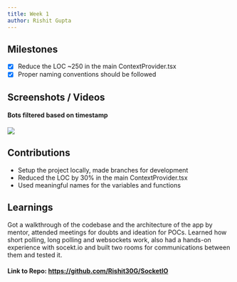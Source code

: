 ```yaml
---
title: Week 1
author: Rishit Gupta   
---
```


## Milestones
- [x] Reduce the LOC ~250 in the main ContextProvider.tsx
- [x] Proper naming conventions should be followed

## Screenshots / Videos 
#### Bots filtered based on timestamp
![](https://i.postimg.cc/2ynGQnsx/Screenshot-2023-07-14-222550.png)

## Contributions
-  Setup the project locally, made branches for development 
-  Reduced the LOC by 30% in the main ContextProvider.tsx 
-  Used meaningful names for the variables and functions

## Learnings
Got a walkthrough of the codebase and the architecture of the app by mentor, attended meetings for doubts and ideation for POCs. Learned how short polling, long polling and websockets work, also had a hands-on experience with socekt.io and built two rooms for communications between them and tested it. 
#### Link to Repo: https://github.com/Rishit30G/SocketIO